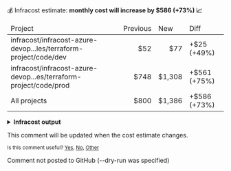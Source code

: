 
💰 Infracost estimate: **monthly cost will increase by $586 (+73%) 📈**
<table>
  <thead>
    <td>Project</td>
    <td>Previous</td>
    <td>New</td>
    <td>Diff</td>
  </thead>
  <tbody>
    <tr>
      <td>infracost/infracost-azure-devop...les/terraform-project/code/dev</td>
      <td align="right">$52</td>
      <td align="right">$77</td>
      <td>+$25 (+49%)</td>
    </tr>
    <tr>
      <td>infracost/infracost-azure-devop...es/terraform-project/code/prod</td>
      <td align="right">$748</td>
      <td align="right">$1,308</td>
      <td>+$561 (+75%)</td>
    </tr>
    <tr>
      <td>All projects</td>
      <td align="right">$800</td>
      <td align="right">$1,386</td>
      <td>+$586 (+73%)</td>
    </tr>
  </tbody>
</table>


<details>
<summary><strong>Infracost output</strong></summary>

```
Project: infracost/infracost-azure-devops/examples/terraform-project/code/dev
Module path: dev

~ module.base.aws_instance.web_app
  +$25 ($52 → $77)

    ~ Instance usage (Linux/UNIX, on-demand, t2.micro → t2.medium)
      +$25 ($8 → $34)

Monthly cost change for infracost/infracost-azure-devops/examples/terraform-project/code/dev (Module path: dev)
Amount:  +$25 ($52 → $77)
Percent: +49%

──────────────────────────────────
Project: infracost/infracost-azure-devops/examples/terraform-project/code/prod
Module path: prod

~ module.base.aws_instance.web_app
  +$561 ($748 → $1,308)

    ~ Instance usage (Linux/UNIX, on-demand, m5.4xlarge → m5.8xlarge)
      +$561 ($561 → $1,121)

Monthly cost change for infracost/infracost-azure-devops/examples/terraform-project/code/prod (Module path: prod)
Amount:  +$561 ($748 → $1,308)
Percent: +75%

──────────────────────────────────
Key: ~ changed, + added, - removed

4 cloud resources were detected:
∙ 4 were estimated, all of which include usage-based costs, see https://infracost.io/usage-file
```
</details>

This comment will be updated when the cost estimate changes.

<sub>
  Is this comment useful? <a href="https://dashboard.infracost.io/feedback/redirect?runId=&value=yes" rel="noopener noreferrer" target="_blank">Yes</a>, <a href="https://dashboard.infracost.io/feedback/redirect?runId=&value=no" rel="noopener noreferrer" target="_blank">No</a>, <a href="https://dashboard.infracost.io/feedback/redirect?runId=&value=other" rel="noopener noreferrer" target="_blank">Other</a>
</sub>

Comment not posted to GitHub (--dry-run was specified)
